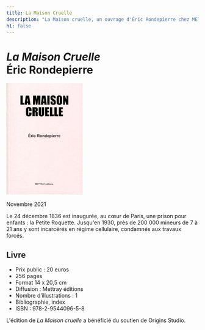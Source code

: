 ```yaml
---
title: La Maison Cruelle
description: "La Maison cruelle, un ouvrage d'Éric Rondepierre chez METTRAY Éditions"
h1: false
---
```


<h1><em>La Maison Cruelle</em><br>Éric Rondepierre</h1>
<img class="right" src="/files/livre-rondepierre/eric-rondepierre-la-maison-cruelle.jpg" alt="La Maison cruelle, Éric Rondepierre : Couverture" width="200" height="291">
<p class="date">Novembre 2021</p>
<p>Le 24 décembre 1836 est inaugurée, au cœur de Paris, une prison pour enfants : la Petite Roquette. Jusqu'en 1930, près de 200 000 mineurs de 7 à 21 ans y sont incarcérés en régime cellulaire, condamnés aux travaux forcés.</p>
<h2>Livre</h2>
<ul class="no-bullets">
  <li>Prix public : 20 euros</li>
  <li>256 pages</li>
  <li>Format 14 x 20,5 cm</li>
  <li>Diffusion : Mettray éditions</li>
  <li>Nombre d’illustrations : 1</li>
  <li>Bibliographie, index</li>
  <li>ISBN : 978-2-9544096-5-8</li>
</ul>

<section class="credits">
  L'édition de <em>La Maison cruelle</em> a bénéficié du soutien de Origins Studio.
</section>



